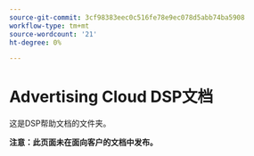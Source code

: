 ```yaml
---
source-git-commit: 3cf98383eec0c516fe78e9ec078d5abb74ba5908
workflow-type: tm+mt
source-wordcount: '21'
ht-degree: 0%

---
```

# Advertising Cloud DSP文档

这是DSP帮助文档的文件夹。

**注意：此页面未在面向客户的文档中发布。**
